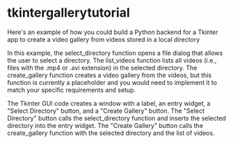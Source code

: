 # tkintergallerytutorial
Here's an example of how you could build a Python backend for a Tkinter app to create a video gallery from videos stored in a local directory

In this example, the select_directory function opens a file dialog that allows the user to select a directory. The list_videos function lists all videos (i.e., files with the .mp4 or .avi extension) in the selected directory. The create_gallery function creates a video gallery from the videos, but this function is currently a placeholder and you would need to implement it to match your specific requirements and setup.

The Tkinter GUI code creates a window with a label, an entry widget, a "Select Directory" button, and a "Create Gallery" button. The "Select Directory" button calls the select_directory function and inserts the selected directory into the entry widget. The "Create Gallery" button calls the create_gallery function with the selected directory and the list of videos.

